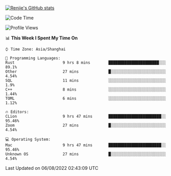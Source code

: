[![Renjie's GitHub stats](https://github-readme-stats.vercel.app/api?username=liurenjie1024&show_icons=true&theme=chartreuse-dark)](https://github.com/anuraghazra/github-readme-stats)

<!--START_SECTION:waka-->
![Code Time](http://img.shields.io/badge/Code%20Time-104%20hrs%2048%20mins-blue)

![Profile Views](http://img.shields.io/badge/Profile%20Views-15-blue)

📊 **This Week I Spent My Time On** 

```text
⌚︎ Time Zone: Asia/Shanghai

💬 Programming Languages: 
Rust                     9 hrs 8 mins        ██████████████████████░░░   89.1% 
Other                    27 mins             █░░░░░░░░░░░░░░░░░░░░░░░░   4.54% 
SQL                      11 mins             ░░░░░░░░░░░░░░░░░░░░░░░░░   1.9% 
C++                      8 mins              ░░░░░░░░░░░░░░░░░░░░░░░░░   1.44% 
TOML                     6 mins              ░░░░░░░░░░░░░░░░░░░░░░░░░   1.12%

🔥 Editors: 
CLion                    9 hrs 47 mins       ███████████████████████░░   95.46% 
Zoom                     27 mins             █░░░░░░░░░░░░░░░░░░░░░░░░   4.54%

💻 Operating System: 
Mac                      9 hrs 47 mins       ███████████████████████░░   95.46% 
Unknown OS               27 mins             █░░░░░░░░░░░░░░░░░░░░░░░░   4.54%

```


 Last Updated on 06/08/2022 02:43:09 UTC
<!--END_SECTION:waka-->

